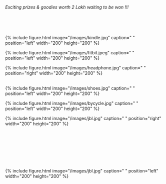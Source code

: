 
 
###### Exciting prizes & goodies worth 2 Lakh waiting to be won !!!
<br /><br />

{% include figure.html image="/images/kindle.jpg" caption=" " position="left" width="200" height="200" %}

{% include figure.html image="/images/fitbit.jpeg" caption=" " position="left" width="200" height="200" %}

{% include figure.html image="/images/headphone.jpg" caption=" " position="right" width="200" height="200" %}
<br /><br />



{% include figure.html image="/images/shoes.jpg" caption=" "  position="left" width="200" height="200" %}

{% include figure.html image="/images/bycycle.jpg" caption=" " position="left" width="200" height="200" %}

{% include figure.html image="/images/jbl.jpg" caption=" "  position="right" width="200" height="200" %}
<br /><br />
<br /><br />
<br /><br />
<br /><br />





{% include figure.html image="/images/jbl.jpg" caption=" "  position="left" width="200" height="200" %}


